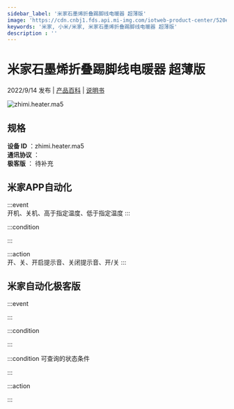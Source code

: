 ```yaml
---
sidebar_label: '米家石墨烯折叠踢脚线电暖器 超薄版'
image: 'https://cdn.cnbj1.fds.api.mi-img.com/iotweb-product-center/520e70391fb5959acc6abaea4075bc51_1645433522787.png?GalaxyAccessKeyId=AKVGLQWBOVIRQ3XLEW&Expires=9223372036854775807&Signature=jwZTJ/k2JbhbBLYjhzm5sZ0fgmw='
keywords: '米家, 小米/米家, 米家石墨烯折叠踢脚线电暖器 超薄版'
description : ''
---
```

# 米家石墨烯折叠踢脚线电暖器 超薄版

2022/9/14 发布 | [产品百科](https://home.mi.com/webapp/content/baike/product/index.html?model=zhimi.heater.ma5/) | [说明书](https://home.mi.com/views/introduction.html?model=zhimi.heater.ma5&region=cn)

![zhimi.heater.ma5](https://cdn.cnbj1.fds.api.mi-img.com/iotweb-product-center/520e70391fb5959acc6abaea4075bc51_1645433522787.png?GalaxyAccessKeyId=AKVGLQWBOVIRQ3XLEW&Expires=9223372036854775807&Signature=jwZTJ/k2JbhbBLYjhzm5sZ0fgmw=)

## 规格  
> 
**设备 ID** ：zhimi.heater.ma5  
**通讯协议** ：  
**极客版**  ： 待补充 


## 米家APP自动化  

:::event  
开机、关机、高于指定温度、低于指定温度
:::

:::condition  

:::

:::action   
开、关、开启提示音、关闭提示音、开/关
:::

## 米家自动化极客版  

:::event  

:::

:::condition  

:::

:::condition 可查询的状态条件  

:::

:::action  

:::

        
